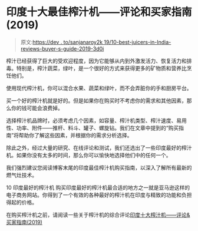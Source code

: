 # 印度十大最佳榨汁机——评论和买家指南(2019)

> 原文:[https://dev . to/sanjanaroy2k 19/10-best-juicers-in-India-reviews-buyer-s-guide-2019-3d0i](https://dev.to/sanjanaroy2k19/10-best-juicers-in-india-reviews-buyer-s-guide-2019-3d0i)

榨汁已经获得了巨大的受欢迎程度，因为它能够从内到外激发活力、恢复活力和排毒。特别是，榨汁蔬菜，绿叶，是一个很好的方式来获得更多的矿物质和营养比烹饪他们。

使用现代榨汁机，你可以混合水果、蔬菜和绿叶，而不会弄脏你的手和厨房平台。

买一个好的榨汁机就是好的。但是如果你在购买时不考虑你的需求和其他因素，那么你的钱可能会浪费掉。

选择榨汁机品牌时，必须考虑几个因素，如容量、榨汁机类型、榨汁速度、易用性、功率、附件——推杆、料斗、罐子、螺旋钻。我们在文章中提到的“购买指南”将帮助你了解这些因素，并根据你的需求分析选择。

除此之外，经过大量的研究、在线评论和测试，我们还选出了一些印度最好的榨汁机。如果你没有太多的时间，那么你可以愉快地选择他们中的任何一个。

我们强烈建议您阅读博客末尾的印度最佳榨汁机购买指南，以深入了解所有最新的燃气灶技术。

10 印度最好的榨汁机
购买印度最好的榨汁机最合适的地方之一就是亚马逊这样的电子商务网站。你得到了一个有效的各种最好的榨汁机在印度与精致的功能和负担得起的价格。

在购买榨汁机之前，请阅读一些关于榨汁机的综合评论[印度十大榨汁机——评论&买家指南(2019)](https://kitchenfactory.in/best-juicer-in-india/)